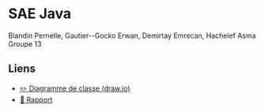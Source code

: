 # SAE Java

Blandin Pernelle, Gautier--Gocko Erwan, Demirtay Emrecan, Hachelef Asma
Groupe 13

## Liens
- [✏️ Diagramme de classe (draw.io)](https://drive.google.com/file/d/1fHpUTWCHGkRSFFMDe-zA4JGd-uvZ3wkl/view?usp=sharing)
- [📖 Rapport](https://docs.google.com/document/d/1NVCCsoKsJhSS38EF_UT1WfU4J9ioHVuKZpIynuFowzg/edit?tab=t.0)
